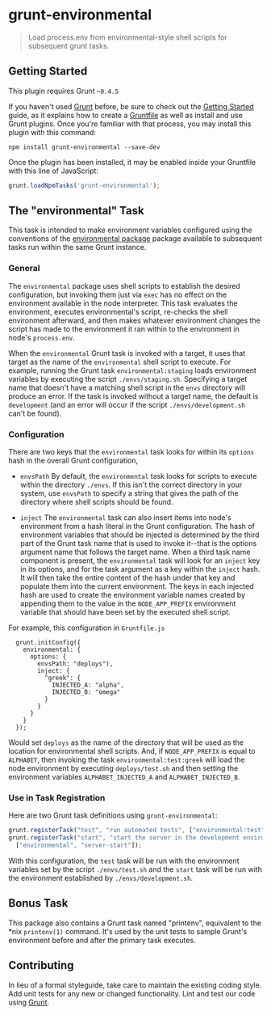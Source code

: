 # grunt-environmental

> Load process.env from environmental-style shell scripts for subsequent grunt tasks.

## Getting Started
This plugin requires Grunt `~0.4.5`

If you haven't used [Grunt](http://gruntjs.com/) before, be sure to check out
the [Getting Started](http://gruntjs.com/getting-started) guide, as it
explains how to create a [Gruntfile](http://gruntjs.com/sample-gruntfile) as
well as install and use Grunt plugins. Once you're familiar with that process,
you may install this plugin with this command:

```shell
npm install grunt-environmental --save-dev
```

Once the plugin has been installed, it may be enabled inside your Gruntfile
with this line of JavaScript:

```js
grunt.loadNpmTasks('grunt-environmental');
```

## The "environmental" Task

This task is intended to make environment variables configured using
the conventions of the
[environmental package](https://www.npmjs.org/package/environmental)
package available to subsequent tasks run within the same Grunt
instance.

### General

The `environmental` package uses shell scripts to establish the desired
configuration, but invoking them just via `exec` has no effect on the
environment available in the node interpreter.  This task evaluates
the environment, executes environmental's script, re-checks the
shell environment afterward, and then makes whatever environment
changes the script has made to the environment it ran within to
the environment in node's `process.env`.


When the `environmental` Grunt task is invoked with a target,
it uses that target
as the name of the `environmental` shell script to execute.  For
example, running the Grunt task `environmental:staging` loads
environment variables by executing the script `./envs/staging.sh`.
Specifying a target name that doesn't have a matching shell
script in the `envs` directory will produce an error.  If the
task is invoked without a target name, the default is
`development` (and an error will occur if the script
`./envs/development.sh` can't be found).

### Configuration

There are two keys that the `environmental` task looks for within
its `options` hash in the overall Grunt configuration,

* `envsPath` By default, the `environmental` task looks for
scripts to execute within the directory `./envs`.  If this isn't
the correct directory in your system, use `envsPath` to specify a
string that gives the path of the directory where shell scripts
should be found.

* `inject` The `environmental` task can also insert items into node's
environment from a hash literal in the Grunt configuration.  The hash
of environment variables that should be injected is determined by the
third part of the Grunt task name that is used to invoke it--that is
the options argument name that follows the target name.  When a third
task name component is present, the `environmental` task will look
for an `inject` key in its options, and for the task argument as a
key within the `inject` hash.  It will then take the entire content
of the hash under that key and populate them into the current environment.
The keys in each injected hash are used to create the environment
variable names created by appending them to the value in the
`NODE_APP_PREFIX` environment variable that should have been set
by the executed shell script.

For example, this configuration in `Gruntfile.js`

```
  grunt.initConfig({
    environmental: {
      options: {
        envsPath: "deploys"),
        inject: {
          "greek": {
            INJECTED_A: "alpha",
            INJECTED_B: "omega"
          }
        }
      }
    }
  });
```

Would set `deploys` as the name of the directory that will be used
as the location for environmental shell scripts.  And, if `NODE_APP_PREFIX`
is equal to `ALPHABET`, then invoking the task `environmental:test:greek`
will load the node environment by executing `deploys/test.sh` and then
setting the environment variables `ALPHABET_INJECTED_A` and
`ALPHABET_INJECTED_B`.

### Use in Task Registration

Here are two Grunt task definitions using `grunt-environmental`:

```js
grunt.registerTask("test", "run automated tests", ["environmental:test", "mochacli:unit"]);
grunt.registerTask("start", "start the server in the development environment",
  ["environmental", "server-start"]);
```

With this configuration, the `test` task will be run with the environment
variables set by the script `./envs/test.sh` and the `start` task will
be run with the environment established by `./envs/development.sh`.


## Bonus Task

This package also contains a Grunt task named "printenv", equivalent
to the \*nix `printenv(1)` command.  It's used by the unit tests to sample
Grunt's environment before and after the primary task executes.


## Contributing
In lieu of a formal styleguide, take care to maintain the existing coding
style. Add unit tests for any new or changed functionality. Lint and test
our code using [Grunt](http://gruntjs.com/).
